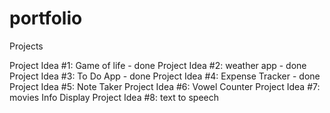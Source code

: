 # portfolio
 Projects

Project Idea #1: Game of life - done
Project Idea #2: weather app - done
Project Idea #3: To Do App   - done
Project Idea #4: Expense Tracker - done
Project Idea #5: Note Taker
Project Idea #6: Vowel Counter
Project Idea #7: movies Info Display
Project Idea #8: text to speech